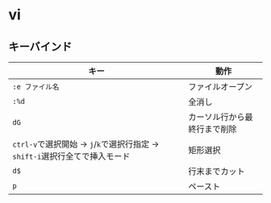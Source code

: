 # vi

## キーバインド

| キー                                                     | 動作             |
| ------------------------------------------------------ | -------------- |
| `:e ファイル名`                                             | ファイルオープン       |
| `:%d`                                                  | 全消し            |
| `dG`                                                   | カーソル行から最終行まで削除 |
| `ctrl-v`で選択開始 -> `j`/`k`で選択行指定 -> `shift-i`選択行全てで挿入モード | 矩形選択           |
| `d$`                                                   | 行末までカット        |
| `p`                                                    | ペースト           |
